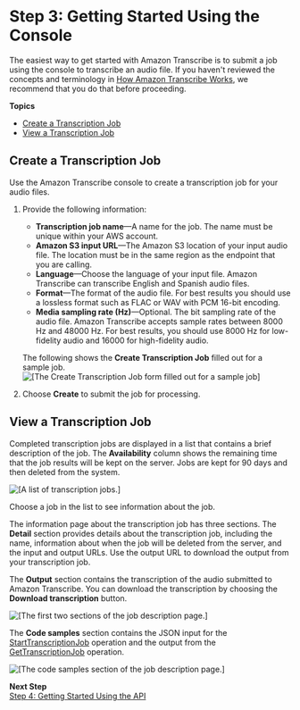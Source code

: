 # Step 3: Getting Started Using the Console<a name="getting-started-asc-console"></a>

The easiest way to get started with Amazon Transcribe is to submit a job using the console to transcribe an audio file\. If you haven't reviewed the concepts and terminology in [How Amazon Transcribe Works](how-it-works.md), we recommend that you do that before proceeding\.

**Topics**
+ [Create a Transcription Job](#console-create-job)
+ [View a Transcription Job](#console-view-job)

## Create a Transcription Job<a name="console-create-job"></a>

Use the Amazon Transcribe console to create a transcription job for your audio files\.

1. Provide the following information:
   + **Transcription job name**—A name for the job\. The name must be unique within your AWS account\.
   + **Amazon S3 input URL**—The Amazon S3 location of your input audio file\. The location must be in the same region as the endpoint that you are calling\. 
   + **Language**—Choose the language of your input file\. Amazon Transcribe can transcribe English and Spanish audio files\.
   + **Format**—The format of the audio file\. For best results you should use a lossless format such as FLAC or WAV with PCM 16\-bit encoding\.
   + **Media sampling rate \(Hz\)**—Optional\. The bit sampling rate of the audio file\. Amazon Transcribe accepts sample rates between 8000 Hz and 48000 Hz\. For best results, you should use 8000 Hz for low\-fidelity audio and 16000 for high\-fidelity audio\.

   The following shows the **Create Transcription Job** filled out for a sample job\.  
![\[The Create Transcription Job form filled out for a sample job\]](http://docs.aws.amazon.com/transcribe/latest/dg/images/gs-10.png)

1. Choose **Create** to submit the job for processing\.

## View a Transcription Job<a name="console-view-job"></a>

Completed transcription jobs are displayed in a list that contains a brief description of the job\. The **Availability** column shows the remaining time that the job results will be kept on the server\. Jobs are kept for 90 days and then deleted from the system\.

![\[A list of transcription jobs.\]](http://docs.aws.amazon.com/transcribe/latest/dg/images/gs-20.png)

Choose a job in the list to see information about the job\.

The information page about the transcription job has three sections\. The **Detail** section provides details about the transcription job, including the name, information about when the job will be deleted from the server, and the input and output URLs\. Use the output URL to download the output from your transcription job\.

The **Output** section contains the transcription of the audio submitted to Amazon Transcribe\. You can download the transcription by choosing the **Download transcription** button\.

![\[The first two sections of the job description page.\]](http://docs.aws.amazon.com/transcribe/latest/dg/images/gs-30.png)

The **Code samples** section contains the JSON input for the [StartTranscriptionJob](API_StartTranscriptionJob.md) operation and the output from the [GetTranscriptionJob](API_GetTranscriptionJob.md) operation\.

![\[The code samples section of the job description page.\]](http://docs.aws.amazon.com/transcribe/latest/dg/images/gs-40.png)

**Next Step**  
[Step 4: Getting Started Using the API](getting-started-asc-api.md)